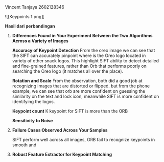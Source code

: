 Vincent Tanjaya
2602128346

![[Keypoints 1.png]]

**Hasil dari perbandingan** 

1. **Differences Found in Your Experiment Between the Two Algorithms Across a Variety of Images**
   
   **Accuracy of Keypoint Detection**
   From the oreo image we can see that the SIFT can accurately pinpoint where is the Oreo logo located in variety of other snack logos. This highlight SIFT ability to detect detailed and fine-grained features, rather than Orb that performs poorly on searching the Oreo logo (it matches all over the place).
   
   **Rotation and Scale**
   From the observation, both did a good job at recognizing images that are distorted or flipped. but from the phone example, we can see that orb are more confident on guessing the similarity on the text and lock icon, meanwhile SIFT is more confident on identifying the logos.
   
   **Keypoint count**
   K keypoint for SIFT is more than the ORB
   
   **Sensitivity to Noise**

2. **Failure Cases Observed Across Your Samples**
   
   SIFT perform well across all images, 
   ORB fail to recognize keypoints in smooth and 
   
3. **Robust Feature Extractor for Keypoint Matching**